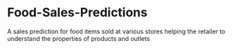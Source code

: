 # Food-Sales-Predictions
A sales prediction for food items sold at various stores helping the retailer to understand the properties of products and outlets 
